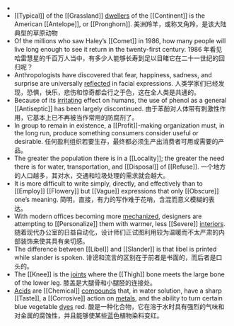 -
- [[Typical]] of the [[Grassland]] [dwellers]([[Dweller]]) of the [[Continent]] is the American [[Antelope]], or [[Pronghorn]].
  美洲羚羊，或称叉角羚，是该大陆典型的草原动物
- Of the millions who saw Haley’s [[Comet]] in 1986, how many people will live long enough to see it return in the twenty-first century.
  1986 年看见哈雷慧星的千百万人当中，有多少人能够长寿到足以目睹它在二十一世纪的回归呢？
- Anthropologists have discovered that fear, happiness, sadness, and surprise are universally [reflected]([[Reflect]]) in facial expressions.
  人类学家们已经发现，恐惧，快乐，悲伤和惊奇都会行之于色，这在全人类是共通的。
- Because of its [irritating]([[Irritate]]) effect on humans, the use of phenol as a general [[Antiseptic]] has been largely discontinued.
  由于苯酚对人体带有刺激性作用，它基本上已不再被当作常用的防腐剂了。
- In group to remain in existence, a [[Profit]]-making organization must, in the long run, produce something consumers consider useful or desirable.
  任何盈利组织若要生存，最终都必须生产出消费者可用或需要的产品。
- The greater the population there is in a [[Locality]]; the greater the need there is for water, transportation, and [[Disposal]] of [[Refuse]].
  一个地方的人口越多，其对水，交通和垃圾处理的需求就会越大。
- It is more difficult to write simply, directly, and effectively than to [[Employ]] [[Flowery]] but [[Vague]] expressions that only [[Obscure]] one’s meaning.
  简明，直接，有力的写作难于花哨，含混而意义模糊的表达。
- With modern offices becoming more [mechanized]([[Mechanize]]), designers are attempting to [[Personalize]] them with warmer, less [[Severe]] [interiors]([[Interior]]).
  随着现代办公室的日益自动化，设计师们正试图利用较为温暖而不太严肃的内部装饰来使其具有亲切感。
- The difference between [[Libel]] and [[Slander]] is that libel is printed while slander is spoken.
  诽谤和流言的区别在于前者是书面的，而后者是口头的。
- The [[Knee]] is the [joints]([[Joint]]) where the [[Thigh]] bone meets the large bone of the lower leg.
  膝盖是大腿骨和小腿胫的连接处。
- [Acids]([[Acid]]) are [[Chemical]] [compounds]([[Compound]]) that, in water solution, have a sharp [[Taste]], a [[Corrosive]] action on [metals]([[Metal]]), and the ability to turn certain blue vegetable [dyes]([[Dye]]) red.
  酸是一种化合物，它在溶于水时具有强烈的气味和对金属的腐蚀性，并且能够使某些蓝色植物染料变红。